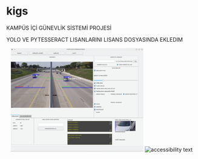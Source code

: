 # kigs
KAMPÜS İÇİ GÜNEVLİK SİSTEMİ PROJESİ

YOLO VE PYTESSERACT LISANLARINI LISANS DOSYASINDA EKLEDIM

<p align="center">
  <img src="Screenshot1.png" width="350" title="aciklama">
  <img src="your_relative_path_here_number_2_large_name" width="350" alt="accessibility text">
</p>



